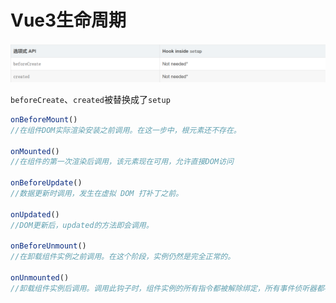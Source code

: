 
# Vue3生命周期

![image-20230607130829660](../public/images/vue3/image-20230607130829660.png)

`beforeCreate`、`created`被替换成了`setup`

```js
onBeforeMount()
//在组件DOM实际渲染安装之前调用。在这一步中，根元素还不存在。

onMounted()
//在组件的第一次渲染后调用，该元素现在可用，允许直接DOM访问

onBeforeUpdate()
//数据更新时调用，发生在虚拟 DOM 打补丁之前。

onUpdated()
//DOM更新后，updated的方法即会调用。

onBeforeUnmount()
//在卸载组件实例之前调用。在这个阶段，实例仍然是完全正常的。

onUnmounted()
//卸载组件实例后调用。调用此钩子时，组件实例的所有指令都被解除绑定，所有事件侦听器都被移除，所有子组件实例被卸载。
```



